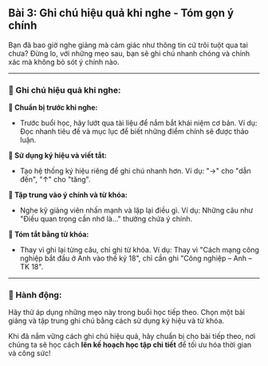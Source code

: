 ## Bài 3: Ghi chú hiệu quả khi nghe - Tóm gọn ý chính

Bạn đã bao giờ nghe giảng mà cảm giác như thông tin cứ trôi tuột qua tai chưa? Đừng lo, với những mẹo sau, bạn sẽ ghi chú nhanh chóng và chính xác mà không bỏ sót ý chính nào.

---

### 📌 Ghi chú hiệu quả khi nghe:

**🔹 Chuẩn bị trước khi nghe:**
- Trước buổi học, hãy lướt qua tài liệu để nắm bắt khái niệm cơ bản. Ví dụ: Đọc nhanh tiêu đề và mục lục để biết những điểm chính sẽ được thảo luận.

**🔹 Sử dụng ký hiệu và viết tắt:**
- Tạo hệ thống ký hiệu riêng để ghi chú nhanh hơn. Ví dụ: "->" cho "dẫn đến", "↑" cho "tăng".

**🔹 Tập trung vào ý chính và từ khóa:**
- Nghe kỹ giảng viên nhấn mạnh và lặp lại điều gì. Ví dụ: Những câu như "Điều quan trọng cần nhớ là…" thường chứa ý chính.

**🔹 Tóm tắt bằng từ khóa:**
- Thay vì ghi lại từng câu, chỉ ghi từ khóa. Ví dụ: Thay vì "Cách mạng công nghiệp bắt đầu ở Anh vào thế kỷ 18", chỉ cần ghi "Công nghiệp – Anh – TK 18".

---

### 🚀 Hành động:

Hãy thử áp dụng những mẹo này trong buổi học tiếp theo. Chọn một bài giảng và tập trung ghi chú bằng cách sử dụng ký hiệu và từ khóa.

Khi đã nắm vững cách ghi chú hiệu quả, hãy chuẩn bị cho bài tiếp theo, nơi chúng ta sẽ học cách **lên kế hoạch học tập chi tiết** để tối ưu hóa thời gian và công sức!
